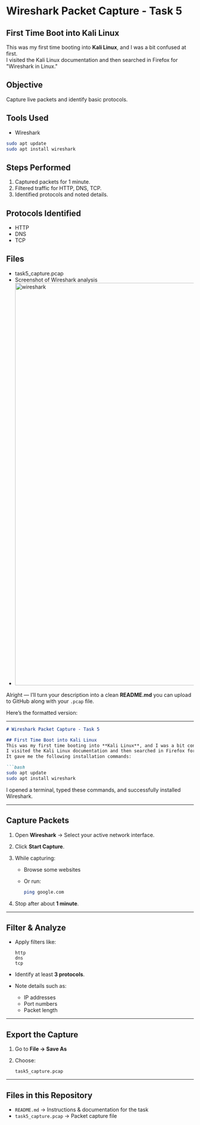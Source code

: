 # Wireshark Packet Capture - Task 5


## First Time Boot into Kali Linux
This was my first time booting into **Kali Linux**, and I was a bit confused at first.  
I visited the Kali Linux documentation and then searched in Firefox for "Wireshark in Linux."  

## Objective
Capture live packets and identify basic protocols.

## Tools Used
- Wireshark

```bash 
sudo apt update
sudo apt install wireshark

```
## Steps Performed
1. Captured packets for 1 minute.
2. Filtered traffic for HTTP, DNS, TCP.
3. Identified protocols and noted details.

## Protocols Identified
- HTTP
- DNS
- TCP

## Files
- task5_capture.pcap
- Screenshot of Wireshark analysis
- <img width="1920" height="1080" alt="wireshark" src="https://github.com/user-attachments/assets/45079839-8fd6-4d03-9fe2-98de655545a6" />


Alright — I’ll turn your description into a clean **README.md** you can upload to GitHub along with your `.pcap` file.

Here’s the formatted version:

---

````markdown
# Wireshark Packet Capture - Task 5

## First Time Boot into Kali Linux
This was my first time booting into **Kali Linux**, and I was a bit confused at first.  
I visited the Kali Linux documentation and then searched in Firefox for "Wireshark in Linux."  
It gave me the following installation commands:

```bash
sudo apt update
sudo apt install wireshark
````

I opened a terminal, typed these commands, and successfully installed Wireshark.

---

## Capture Packets

1. Open **Wireshark** → Select your active network interface.
2. Click **Start Capture**.
3. While capturing:

   * Browse some websites
   * Or run:

     ```bash
     ping google.com
     ```
4. Stop after about **1 minute**.

---

## Filter & Analyze

* Apply filters like:

  ```
  http
  dns
  tcp
  ```
* Identify at least **3 protocols**.
* Note details such as:

  * IP addresses
  * Port numbers
  * Packet length

---

## Export the Capture

1. Go to **File → Save As**
2. Choose:

   ```
   task5_capture.pcap
   ```

---

## Files in this Repository

* `README.md` → Instructions & documentation for the task
* `task5_capture.pcap` → Packet capture file



